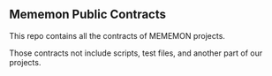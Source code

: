 ## Mememon Public Contracts

This repo contains all the contracts of MEMEMON projects. 

Those contracts not include scripts, test files, and another part of our projects.